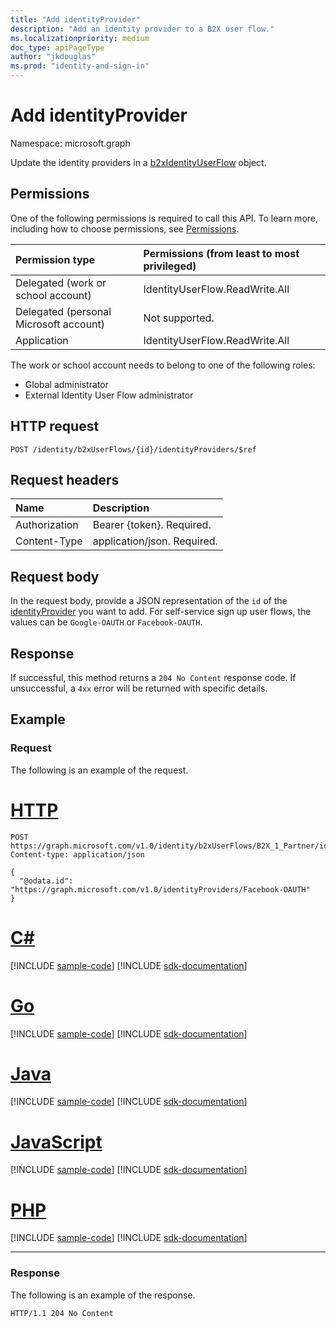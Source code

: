 ```yaml
---
title: "Add identityProvider"
description: "Add an identity provider to a B2X user flow."
ms.localizationpriority: medium
doc_type: apiPageType
author: "jkdouglas"
ms.prod: "identity-and-sign-in"
---
```


# Add identityProvider

Namespace: microsoft.graph

Update the identity providers in a [b2xIdentityUserFlow](../resources/b2xidentityuserflow.md) object.

## Permissions

One of the following permissions is required to call this API. To learn more, including how to choose permissions, see [Permissions](/graph/permissions-reference).

|Permission type      | Permissions (from least to most privileged)              |
|:--------------------|:---------------------------------------------------------|
|Delegated (work or school account)|IdentityUserFlow.ReadWrite.All|
|Delegated (personal Microsoft account)| Not supported.|
|Application| IdentityUserFlow.ReadWrite.All|

The work or school account needs to belong to one of the following roles:

* Global administrator
* External Identity User Flow administrator

## HTTP request

<!-- { "blockType": "ignored" } -->

```http
POST /identity/b2xUserFlows/{id}/identityProviders/$ref
```

## Request headers

|Name|Description|
|:---------------|:----------|
|Authorization|Bearer {token}. Required.|
|Content-Type|application/json. Required.|

## Request body

In the request body, provide a JSON representation of the `id` of the [identityProvider](../resources/identityprovider.md) you want to add. For self-service sign up user flows, the values can be `Google-OAUTH` or `Facebook-OAUTH`.

## Response

If successful, this method returns a `204 No Content` response code. If unsuccessful, a `4xx` error will be returned with specific details.

## Example

### Request

The following is an example of the request.


# [HTTP](#tab/http)
<!-- {
  "blockType": "request",
  "name": "update_b2xuserflows_identityprovider",
  "sampleKeys": ["B2X_1_Partner"]
}
-->

``` http
POST https://graph.microsoft.com/v1.0/identity/b2xUserFlows/B2X_1_Partner/identityProviders/$ref
Content-type: application/json

{
  "@odata.id": "https://graph.microsoft.com/v1.0/identityProviders/Facebook-OAUTH"
}
```

# [C#](#tab/csharp)
[!INCLUDE [sample-code](../includes/snippets/csharp/update-b2xuserflows-identityprovider-csharp-snippets.md)]
[!INCLUDE [sdk-documentation](../includes/snippets/snippets-sdk-documentation-link.md)]

# [Go](#tab/go)
[!INCLUDE [sample-code](../includes/snippets/go/update-b2xuserflows-identityprovider-go-snippets.md)]
[!INCLUDE [sdk-documentation](../includes/snippets/snippets-sdk-documentation-link.md)]

# [Java](#tab/java)
[!INCLUDE [sample-code](../includes/snippets/java/update-b2xuserflows-identityprovider-java-snippets.md)]
[!INCLUDE [sdk-documentation](../includes/snippets/snippets-sdk-documentation-link.md)]

# [JavaScript](#tab/javascript)
[!INCLUDE [sample-code](../includes/snippets/javascript/update-b2xuserflows-identityprovider-javascript-snippets.md)]
[!INCLUDE [sdk-documentation](../includes/snippets/snippets-sdk-documentation-link.md)]

# [PHP](#tab/php)
[!INCLUDE [sample-code](../includes/snippets/php/update-b2xuserflows-identityprovider-php-snippets.md)]
[!INCLUDE [sdk-documentation](../includes/snippets/snippets-sdk-documentation-link.md)]

---

### Response

The following is an example of the response.

<!-- {
  "blockType": "response",
  "truncated": true
} -->

```http
HTTP/1.1 204 No Content
```
